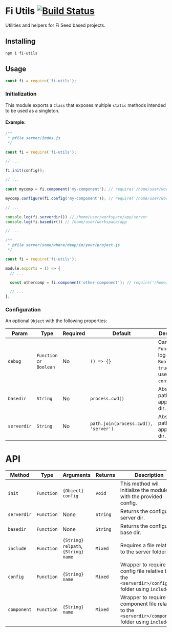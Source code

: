 # Fi Utils [![Build Status](https://travis-ci.org/FinalDevStudio/fi-utils.svg?branch=master)](https://travis-ci.org/FinalDevStudio/fi-schemas)

Utilities and helpers for Fi Seed based projects.

## Installing

```
npm i fi-utils
```

## Usage

```js
const fi = require('fi-utils');
```

### Initialization

This module exports a `Class` that exposes multiple `static` methods intended to be used as a singleton.

#### Example:

```js
/**
 * @file server/index.js
 */

const fi = require('fi-utils');

// ...

fi.init(config));

// ...

const mycomp = fi.component('my-component'); // require('/home/user/workspace/app/server/components/my-component.js')

mycomp.configure(fi.config('my-component')); // require('/home/user/workspace/app/server/configs/my-component.js')

// ...

console.log(fi.serverdir()) // /home/user/workspace/app/server
console.log(fi.basedir()) // /home/user/workspace/app

// ...
```

```js
/**
 * @file server/some/where/deep/in/your/project.js
 */

const fi = require('fi-utils');

module.exports = () => {
  // ...

  const othercomp = fi.component('other-component'); // require('/home/user/workspace/app/server/components/other-component.js')

  // ...
};
```

### Configuration

An optional `Object` with the following properties:

| Param       | Type                    | Required | Default                              | Description                                                                          |
| ----------- | ----------------------- | -------- | ------------------------------------ | ------------------------------------------------------------------------------------ |
| `debug`     | `Function` or `Boolean` | No       | `() => {}`                           | Can be a `Function` to log with or a `Boolean`. If `true` it will use `console.log`. |
| `basedir`   | `String`                | No       | `process.cwd()`                      | Absolute path to the app's base dir.                                                 |
| `serverdir` | `String`                | No       | `path.join(process.cwd(), 'server')` | Absolute path to the app's server dir.                                               |

# API

| Method      | Type       | Arguments                           | Returns  | Description                                                                                          |
| ----------- | ---------- | ----------------------------------- | -------- | ---------------------------------------------------------------------------------------------------- |
| `init`      | `Function` | `{Object} config`                   | `void`   | This method wil initialize the module with the provided config.                                      |
| `serverdir` | `Function` | None                                | `String` | Returns the configured server dir.                                                                   |
| `basedir`   | `Function` | None                                | `String` | Returns the configured base dir.                                                                     |
| `include`   | `Function` | `{String} relpath`, `{String} name` | `Mixed`  | Requires a file relative to the server folder.                                                       |
| `config`    | `Function` | `{String} name`                     | `Mixed`  | Wrapper to require a config file relative to the `<serverdir>/configs` folder using `include`.       |
| `component` | `Function` | `{String} name`                     | `Mixed`  | Wrapper to require a component file relative to the `<serverdir>/components` folder using `include`. |
